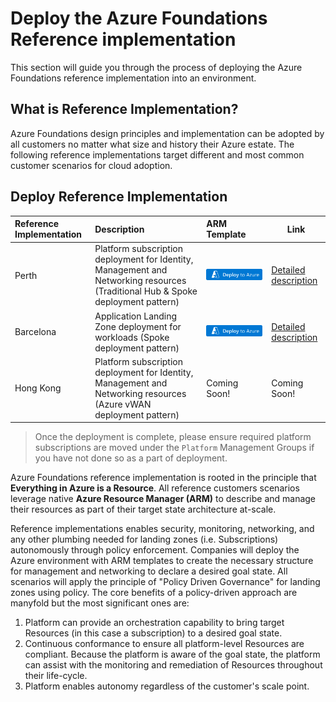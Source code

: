 # Deploy the Azure Foundations Reference implementation

This section will guide you through the process of deploying the Azure Foundations reference implementation into an environment.

## What is Reference Implementation?

Azure Foundations design principles and implementation can be adopted by all customers no matter what size and history their Azure estate. The following reference implementations target different and most common customer scenarios for cloud adoption.

## Deploy Reference Implementation

| Reference Implementation | Description | ARM Template | Link |
|:-------------------------|:-------------|:-------------|------|
| Perth | Platform subscription deployment for Identity, Management and Networking resources (Traditional Hub & Spoke deployment pattern) |[![Deploy To Azure](https://raw.githubusercontent.com/Azure/azure-quickstart-templates/master/1-CONTRIBUTION-GUIDE/images/deploytoazure.svg?sanitize=true)](https://portal.azure.com/#blade/Microsoft_Azure_CreateUIDef/CustomDeploymentBlade/uri/https%3A%2F%2Fraw.githubusercontent.com%2Ftulpy%2FAzureFoundations%2FMaster%2FarmTemplates%2Fhub.json/createUIDefinitionUri/https%3A%2F%2Fraw.githubusercontent.com%2Ftulpy%2FAzureFoundations%2FMaster%2FarmTemplates%2Fportal-hub.json) | [Detailed description](./docs/reference/contoso/Readme.md) |
| Barcelona | Application Landing Zone deployment for workloads (Spoke deployment pattern) |[![Deploy To Azure](https://raw.githubusercontent.com/Azure/azure-quickstart-templates/master/1-CONTRIBUTION-GUIDE/images/deploytoazure.svg?sanitize=true)](https://portal.azure.com/#blade/Microsoft_Azure_CreateUIDef/CustomDeploymentBlade/uri/https%3A%2F%2Fraw.githubusercontent.com%2Ftulpy%2FAzureFoundations%2FMaster%2FarmTemplates%2Fspoke.json/createUIDefinitionUri/https%3A%2F%2Fraw.githubusercontent.com%2Ftulpy%2FAzureFoundations%2FMaster%2FarmTemplates%2Fportal-spoke.json) | [Detailed description](./docs/reference/adventureworks/README.md) |
| Hong Kong | Platform subscription deployment for Identity, Management and Networking resources (Azure vWAN deployment pattern) | Coming Soon! | Coming Soon!|

>Once the deployment is complete, please ensure required platform subscriptions are moved under the `Platform` Management Groups if you have not done so as a part of deployment.

Azure Foundations reference implementation is rooted in the principle that **Everything in Azure is a Resource**. All reference customers scenarios leverage native **Azure Resource Manager (ARM)** to describe and manage their resources as part of their target state architecture at-scale.

Reference implementations enables security, monitoring, networking, and any other plumbing needed for landing zones (i.e. Subscriptions) autonomously through policy enforcement. Companies will deploy the Azure environment with ARM templates to create the necessary structure for management and networking to declare a desired goal state. All scenarios will apply the principle of "Policy Driven Governance" for landing zones using policy. The core benefits of a policy-driven approach are manyfold but the most significant ones are:

1. Platform can provide an orchestration capability to bring target Resources (in this case a subscription) to a desired goal state.
2. Continuous conformance to ensure all platform-level Resources are compliant. Because the platform is aware of the goal state, the platform can assist with the monitoring and remediation of Resources throughout their life-cycle.
3. Platform enables autonomy regardless of the customer's scale point.
